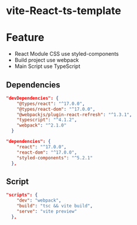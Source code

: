 # vite-React-ts-template 

# Feature

- React Module CSS use styled-components
- Build project use webpack
- Main Script use TypeScript

## Dependencies 

```json
"devDependencies": {
    "@types/react": "^17.0.0",
    "@types/react-dom": "^17.0.0",
    "@webpackjs/plugin-react-refresh": "^1.3.1",
    "typescript": "^4.1.2",
    "webpack": "^2.1.0"
  }
```

```json
"dependencies": {
    "react": "^17.0.0",
    "react-dom": "^17.0.0",
    "styled-components": "^5.2.1"
  },

```
## Script

```json
"scripts": {
    "dev": "webpack",
    "build": "tsc && vite build",
    "serve": "vite preview"
  },
```